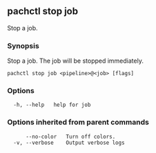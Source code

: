 ## pachctl stop job

Stop a job.

### Synopsis

Stop a job.  The job will be stopped immediately.

```
pachctl stop job <pipeline>@<job> [flags]
```

### Options

```
  -h, --help   help for job
```

### Options inherited from parent commands

```
      --no-color   Turn off colors.
  -v, --verbose    Output verbose logs
```

